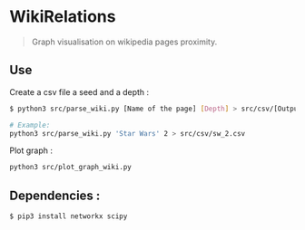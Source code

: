 # WikiRelations

> Graph visualisation on wikipedia pages proximity.

## Use

Create a csv file a seed and a depth : 
```sh
$ python3 src/parse_wiki.py [Name of the page] [Depth] > src/csv/[Output filename].csv

# Example:
python3 src/parse_wiki.py 'Star Wars' 2 > src/csv/sw_2.csv
```

Plot graph :
```sh
python3 src/plot_graph_wiki.py
```

## Dependencies :

```sh
$ pip3 install networkx scipy
```